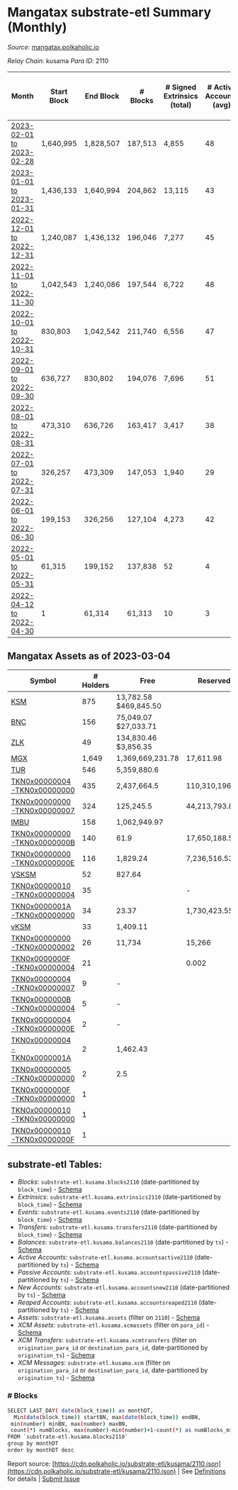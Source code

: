 # Mangatax substrate-etl Summary (Monthly)

_Source_: [mangatax.polkaholic.io](https://mangatax.polkaholic.io)

*Relay Chain*: kusama
*Para ID*: 2110



| Month | Start Block | End Block | # Blocks | # Signed Extrinsics (total) | # Active Accounts (avg) | # Addresses with Balances (max) | Issues |
| ----- | ----------- | --------- | -------- | --------------------------- | ----------------------- | ------------------------------- | ------ |
| [2023-02-01 to 2023-02-28](/kusama/2110-mangatax/2023-02-28.md) | 1,640,995 | 1,828,507 | 187,513 | 4,855 | 48 | 1,774 | -   |   
| [2023-01-01 to 2023-01-31](/kusama/2110-mangatax/2023-01-31.md) | 1,436,133 | 1,640,994 | 204,862 | 13,115 | 43 | 1,651 | -   |   
| [2022-12-01 to 2022-12-31](/kusama/2110-mangatax/2022-12-31.md) | 1,240,087 | 1,436,132 | 196,046 | 7,277 | 45 | 1,476 | -   |   
| [2022-11-01 to 2022-11-30](/kusama/2110-mangatax/2022-11-30.md) | 1,042,543 | 1,240,086 | 197,544 | 6,722 | 48 | 1,449 | -   |   
| [2022-10-01 to 2022-10-31](/kusama/2110-mangatax/2022-10-31.md) | 830,803 | 1,042,542 | 211,740 | 6,556 | 47 | 1,395 | -   |   
| [2022-09-01 to 2022-09-30](/kusama/2110-mangatax/2022-09-30.md) | 636,727 | 830,802 | 194,076 | 7,696 | 51 | 1,339 | -   |   
| [2022-08-01 to 2022-08-31](/kusama/2110-mangatax/2022-08-31.md) | 473,310 | 636,726 | 163,417 | 3,417 | 38 | 1,262 | -   |   
| [2022-07-01 to 2022-07-31](/kusama/2110-mangatax/2022-07-31.md) | 326,257 | 473,309 | 147,053 | 1,940 | 29 | 1,180 | -   |   
| [2022-06-01 to 2022-06-30](/kusama/2110-mangatax/2022-06-30.md) | 199,153 | 326,256 | 127,104 | 4,273 | 42 | 1,158 | -   |   
| [2022-05-01 to 2022-05-31](/kusama/2110-mangatax/2022-05-31.md) | 61,315 | 199,152 | 137,838 | 52 | 4 | 12 | -   |   
| [2022-04-12 to 2022-04-30](/kusama/2110-mangatax/2022-04-30.md) | 1 | 61,314 | 61,313 | 10 | 3 | 8 | - 1 (0.00%) |   

## Mangatax Assets as of 2023-03-04



| Symbol | # Holders | Free | Reserved | Misc Frozen | Frozen | Price | AssetID | 
| ----- | --------- | ---- | -------- | ----------- | ------ | ----- | --- |
| [KSM](/kusama/assets/KSM) | 875 | 13,782.58 $469,845.50 |   |    |   | $34.09 |   `{"Token":"4"}` | 
| [BNC](/kusama/assets/BNC) | 156 | 75,049.07 $27,033.71 |   |    |   | $0.36 |   `{"Token":"14"}` | 
| [ZLK](/kusama/assets/ZLK) | 49 | 134,830.46 $3,856.35 |   |    |   | $0.03 |   `{"Token":"26"}` | 
| [MGX](/kusama/assets/MGX) | 1,649 | 1,369,669,231.78  | 17,611.98  |    | 299,656,784.66  |  |   `{"Token":"0"}` | 
| [TUR](/kusama/assets/TUR) | 546 | 5,359,880.6  |   |    |   |  |   `{"Token":"7"}` | 
| [TKN0x00000004-TKN0x00000000](/kusama/assets/TKN0x00000004-TKN0x00000000) | 435 | 2,437,664.5  | 110,310,196.55  |    | 1,724,749.58  |  |   `{"Token":"5"}` | 
| [TKN0x00000000-TKN0x00000007](/kusama/assets/TKN0x00000000-TKN0x00000007) | 324 | 125,245.5  | 44,213,793.8  |    | 112,379.03  |  |   `{"Token":"8"}` | 
| [IMBU](/kusama/assets/IMBU) | 158 | 1,062,949.97  |   |    |   |  |   `{"Token":"11"}` | 
| [TKN0x00000000-TKN0x0000000B](/kusama/assets/TKN0x00000000-TKN0x0000000B) | 140 | 61.9  | 17,650,188.52  |    |   |  |   `{"Token":"12"}` | 
| [TKN0x00000000-TKN0x0000000E](/kusama/assets/TKN0x00000000-TKN0x0000000E) | 116 | 1,829.24  | 7,236,516.53  |    |   |  |   `{"Token":"17"}` | 
| [VSKSM](/kusama/assets/VSKSM) | 52 | 827.64  |   |    |   |  |   `{"Token":"16"}` | 
| [TKN0x00000010-TKN0x00000004](/kusama/assets/TKN0x00000010-TKN0x00000004) | 35 |   | -  |    |   |  |   `{"Token":"19"}` | 
| [TKN0x0000001A-TKN0x00000000](/kusama/assets/TKN0x0000001A-TKN0x00000000) | 34 | 23.37  | 1,730,423.55  |    |   |  |   `{"Token":"27"}` | 
| [vKSM](/kusama/assets/vKSM) | 33 | 1,409.11  |   |    |   |  |   `{"Token":"15"}` | 
| [TKN0x00000000-TKN0x00000002](/kusama/assets/TKN0x00000000-TKN0x00000002) | 26 | 11,734  | 15,266  |    |   |  |   `{"Token":"3"}` | 
| [TKN0x0000000F-TKN0x00000004](/kusama/assets/TKN0x0000000F-TKN0x00000004) | 21 |   | 0.002  |    |   |  |   `{"Token":"21"}` | 
| [TKN0x00000004-TKN0x00000007](/kusama/assets/TKN0x00000004-TKN0x00000007) | 9 | -  |   |    |   |  |   `{"Token":"9"}` | 
| [TKN0x0000000B-TKN0x00000004](/kusama/assets/TKN0x0000000B-TKN0x00000004) | 5 | -  |   |    |   |  |   `{"Token":"13"}` | 
| [TKN0x00000004-TKN0x0000000E](/kusama/assets/TKN0x00000004-TKN0x0000000E) | 2 | -  |   |    |   |  |   `{"Token":"20"}` | 
| [TKN0x00000004-TKN0x0000001A](/kusama/assets/TKN0x00000004-TKN0x0000001A) | 2 | 1,462.43  |   |    |   |  |   `{"Token":"28"}` | 
| [TKN0x00000005-TKN0x00000000](/kusama/assets/TKN0x00000005-TKN0x00000000) | 2 | 2.5  |   |    |   |  |   `{"Token":"10"}` | 
| [TKN0x0000000F-TKN0x00000000](/kusama/assets/TKN0x0000000F-TKN0x00000000) | 1 |   |   |    |   |  |   `{"Token":"24"}` | 
| [TKN0x00000010-TKN0x00000000](/kusama/assets/TKN0x00000010-TKN0x00000000) | 1 |   |   |    |   |  |   `{"Token":"18"}` | 
| [TKN0x00000010-TKN0x0000000F](/kusama/assets/TKN0x00000010-TKN0x0000000F) | 1 |   |   |    |   |  |   `{"Token":"22"}` | 

## substrate-etl Tables:

* _Blocks_: `substrate-etl.kusama.blocks2110` (date-partitioned by `block_time`) - [Schema](/schema/balances.json)
* _Extrinsics_: `substrate-etl.kusama.extrinsics2110` (date-partitioned by `block_time`) - [Schema](/schema/extrinsics.json)
* _Events_: `substrate-etl.kusama.events2110` (date-partitioned by `block_time`) - [Schema](/schema/events.json)
* _Transfers_: `substrate-etl.kusama.transfers2110` (date-partitioned by `block_time`) - [Schema](/schema/transfers.json)
* _Balances_: `substrate-etl.kusama.balances2110` (date-partitioned by `ts`) - [Schema](/schema/balances.json)
* _Active Accounts_: `substrate-etl.kusama.accountsactive2110` (date-partitioned by `ts`) - [Schema](/schema/accountsactive.json)
* _Passive Accounts_: `substrate-etl.kusama.accountspassive2110` (date-partitioned by `ts`) - [Schema](/schema/accountspassive.json)
* _New Accounts_: `substrate-etl.kusama.accountsnew2110` (date-partitioned by `ts`) - [Schema](/schema/accountsnew.json)
* _Reaped Accounts_: `substrate-etl.kusama.accountsreaped2110` (date-partitioned by `ts`) - [Schema](/schema/accountsreaped.json)
* _Assets_: `substrate-etl.kusama.assets` (filter on `2110`) - [Schema](/schema/assets.json)
* _XCM Assets_: `substrate-etl.kusama.xcmassets` (filter on `para_id`) - [Schema](/schema/xcmassets.json)
* _XCM Transfers_: `substrate-etl.kusama.xcmtransfers` (filter on `origination_para_id` or `destination_para_id`, date-partitioned by `origination_ts`) - [Schema](/schema/xcmtransfers.json)
* _XCM Messages_: `substrate-etl.kusama.xcm` (filter on `origination_para_id` or `destination_para_id`, date-partitioned by `origination_ts`) - [Schema](/schema/xcm.json)

### # Blocks
```bash
SELECT LAST_DAY( date(block_time)) as monthDT,
  Min(date(block_time)) startBN, max(date(block_time)) endBN, 
 min(number) minBN, max(number) maxBN, 
 count(*) numBlocks, max(number)-min(number)+1-count(*) as numBlocks_missing 
FROM `substrate-etl.kusama.blocks2110` 
group by monthDT 
order by monthDT desc
```


Report source: [https://cdn.polkaholic.io/substrate-etl/kusama/2110.json](https://cdn.polkaholic.io/substrate-etl/kusama/2110.json) | See [Definitions](/DEFINITIONS.md) for details | [Submit Issue](https://github.com/colorfulnotion/substrate-etl/issues)
